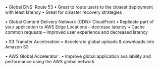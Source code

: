 • Global DNS: Route 53
	• Great to route users to the closest deployment with least latency
	• Great for disaster recovery strategies
	
• Global Content Delivery Network (CDN): CloudFront
	• Replicate part of your application to AWS Edge Locations – decrease latency
	• Cache common requests – improved user experience and decreased latency

• S3 Transfer Acceleration
	• Accelerate global uploads & downloads into Amazon S3

• AWS Global Accelerator :
	• Improve global application availability and performance using the AWS global network
